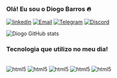 ### Olá! Eu sou o Diogo Barros 🔥

[![linkedin](https://img.shields.io/badge/LinkedIn-0077B5?style=for-the-badge&logo=linkedin&logoColor=white)](https://www.linkedin.com/in/dbarroos)
[![Email](https://img.shields.io/badge/Gmail-D14836?style=for-the-badge&logo=gmail&logoColor=white)](https://email.diogofbarros@icloud.com)
[![Telegram](https://img.shields.io/badge/Telegram-2CA5E0?style=for-the-badge&logo=telegram&logoColor=white)](mailto:diogofbarros@icloud.com)
[![Discord](https://img.shields.io/badge/Discord-7289DA?style=for-the-badge&logo=discord&logoColor=white)](https://diogobarros#8621)

![Diogo GitHub stats](https://github-readme-stats.vercel.app/api?username=DiogoBdev&show_icons=true&theme=tokyonight)

### Tecnologia que utilizo no meu dia!

<div style="display: incline_block"><br/>
<img align="center" alt="html5" src="https://img.shields.io/badge/HTML5-E34F26?style=for-the-badge&logo=html5&logoColor=white" />
<img align="center" alt="html5" src="https://img.shields.io/badge/Python-14354C?style=for-the-badge&logo=python&logoColor=white" />
<img align="center" alt="html5" src="https://img.shields.io/badge/MySQL-00000F?style=for-the-badge&logo=mysql&logoColor=white" />
<img align="center" alt="html5" src="https://img.shields.io/badge/Django-092E20?style=for-the-badge&logo=django&logoColor=white" />
<img align="center" alt="html5" src="https://img.shields.io/badge/CSS-239120?&style=for-the-badge&logo=css3&logoColor=white" />
</div><br/>
